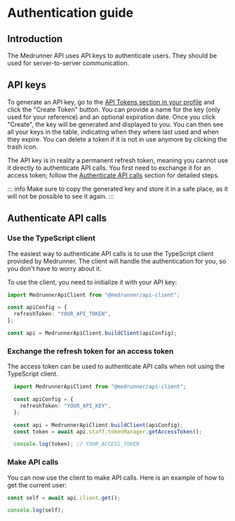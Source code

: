# Authentication guide

## Introduction

The Medrunner API uses API keys to authenticate users. They should be used for server-to-server communication.

## API keys

To generate an API key, go to the [API Tokens section in your profile](https://portal.medrunner.space/profile) and click the "Create Token" button. You can provide a name for the key (only used for your reference) and an optional expiration date. Once you click "Create", the key will be generated and displayed to you. You can then see all your keys in the table, indicating when they where last used and when they expire. You can delete a token if it is not in use anymore by clicking the trash icon.

The API key is in reality a permanent refresh token, meaning you cannot use it directly to authenticate API calls. You first need to exchange it for an access token; follow the [Authenticate API calls](/guides/authentication#authenticate-api-calls) section for detailed steps.

::: info
Make sure to copy the generated key and store it in a safe place, as it will not be possible to see it again.
:::

## Authenticate API calls

### Use the TypeScript client

The easiest way to authenticate API calls is to use the TypeScript client provided by Medrunner. The client will handle the authentication for you, so you don't have to worry about it.

To use the client, you need to initialize it with your API key:

```ts
import MedrunnerApiClient from "@medrunner/api-client";

const apiConfig = {
  refreshToken: "YOUR_API_TOKEN",
};

const api = MedrunnerApiClient.buildClient(apiConfig);
```

### Exchange the refresh token for an access token

The access token can be used to authenticate API calls when not using the TypeScript client. 

```ts
  import MedrunnerApiClient from "@medrunner/api-client";

  const apiConfig = {
    refreshToken: "YOUR_API_KEY",
  };

  const api = MedrunnerApiClient.buildClient(apiConfig);
  const token = await api.staff.tokenManager.getAccessToken();

  console.log(token); // YOUR_ACCESS_TOKEN
```

### Make API calls

You can now use the client to make API calls. Here is an example of how to get the current user:

```ts
const self = await api.client.get();

console.log(self);
```

